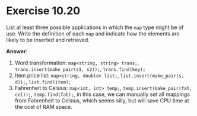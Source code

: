 # Exercise 10.20

List at least three possible applications in which the `map` type might be of use. Write the definition of each `map` and indicate how the elements are likely to be inserted and retrieved.

**Answer**:

1. Word transformation: `map<string, string> trans;`, `trans.insert(make_pair(s1, s2));`, `trans.find(key);`
2. Item price list: `map<string, double> list;`, `list.insert(make_pair(s, d));`, `list.find(item);`
3. Fahrenheit to Celsius: `map<int, int> temp;`, `temp.insert(make_pair(fah, cel));`, `temp.find(fah);`, in this case, we can manually set all mappings from Fahrenheit to Celsius, which seems silly, but will save CPU time at the cost of RAM space.